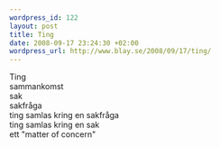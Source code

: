 ```yaml
--- 
wordpress_id: 122
layout: post
title: Ting
date: 2008-09-17 23:24:30 +02:00
wordpress_url: http://www.blay.se/2008/09/17/ting/
---
```

<p>Ting<br />sammankomst<br />sak<br />sakfr&aring;ga<br />ting samlas kring en sakfr&aring;ga<br />ting samlas kring en sak<br />ett "matter of concern"<br /><a href="about:blank"></a></p>
